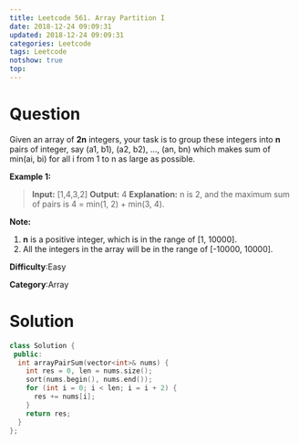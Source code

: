 ```yaml
---
title: Leetcode 561. Array Partition I
date: 2018-12-24 09:09:31
updated: 2018-12-24 09:09:31
categories: Leetcode
tags: Leetcode
notshow: true
top:
---
```


# Question

Given an array of  **2n**  integers, your task is to group these integers into  **n**  pairs of integer, say (a1, b1), (a2, b2), ..., (an, bn) which makes sum of min(ai, bi) for all i from 1 to n as large as possible.

**Example 1:**  

> **Input:** [1,4,3,2]
> **Output:** 4
> **Explanation:** n is 2, and the maximum sum of pairs is 4 = min(1, 2) + min(3, 4).

**Note:**  

1. **n**  is a positive integer, which is in the range of [1, 10000].
2. All the integers in the array will be in the range of [-10000, 10000].

**Difficulty**:Easy

**Category**:Array

<!-- more -->

# Solution

```cpp
class Solution {
 public:
  int arrayPairSum(vector<int>& nums) {
    int res = 0, len = nums.size();
    sort(nums.begin(), nums.end());
    for (int i = 0; i < len; i = i + 2) {
      res += nums[i];
    }
    return res;
  }
};
```